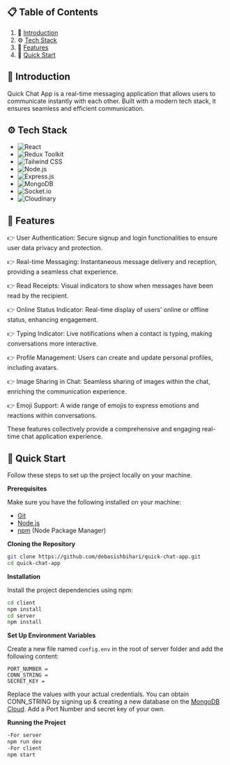 ## 📋 <a name="table">Table of Contents</a>

1. 🤖 [Introduction](#introduction)
2. ⚙️ [Tech Stack](#tech-stack)
3. 🔋 [Features](#features)
4. 🤸 [Quick Start](#quick-start)

## <a name="introduction">🤖 Introduction</a>

Quick Chat App is a real-time messaging application that allows users to communicate instantly with each other. Built with a modern tech stack, it ensures seamless and efficient communication.

## <a name="tech-stack">⚙️ Tech Stack</a>

- <img src="https://img.shields.io/badge/-React-20232A?style=for-the-badge&logo=react&logoColor=61DAFB" alt="React" />
- <img src="https://img.shields.io/badge/-Redux%20Toolkit-764ABC?style=for-the-badge&logo=redux&logoColor=white" alt="Redux Toolkit" />
- <img src="https://img.shields.io/badge/-Tailwind%20CSS-06B6D4?style=for-the-badge&logo=tailwindcss&logoColor=white" alt="Tailwind CSS" />
- <img src="https://img.shields.io/badge/-Node.js-339933?style=for-the-badge&logo=nodedotjs&logoColor=white" alt="Node.js" />
- <img src="https://img.shields.io/badge/-Express.js-000000?style=for-the-badge&logo=express&logoColor=white" alt="Express.js" />
- <img src="https://img.shields.io/badge/-MongoDB-47A248?style=for-the-badge&logo=mongodb&logoColor=white" alt="MongoDB" />
- <img src="https://img.shields.io/badge/-Socket.io-010101?style=for-the-badge&logo=socketdotio&logoColor=white" alt="Socket.io" />
- <img src="https://img.shields.io/badge/-Cloudinary-3448C5?style=for-the-badge&logo=cloudinary&logoColor=white" alt="Cloudinary" />
  
## <a name="features">🔋 Features</a>

👉 User Authentication: Secure signup and login functionalities to ensure user data privacy and protection.

👉 Real-time Messaging: Instantaneous message delivery and reception, providing a seamless chat experience.

👉 Read Receipts: Visual indicators to show when messages have been read by the recipient.

👉 Online Status Indicator: Real-time display of users' online or offline status, enhancing engagement.

👉 Typing Indicator: Live notifications when a contact is typing, making conversations more interactive.

👉 Profile Management: Users can create and update personal profiles, including avatars.

👉 Image Sharing in Chat: Seamless sharing of images within the chat, enriching the communication experience.

👉 Emoji Support: A wide range of emojis to express emotions and reactions within conversations.

These features collectively provide a comprehensive and engaging real-time chat application experience.

## <a name="quick-start">🤸 Quick Start</a>

Follow these steps to set up the project locally on your machine.

**Prerequisites**

Make sure you have the following installed on your machine:

- [Git](https://git-scm.com/)
- [Node.js](https://nodejs.org/en)
- [npm](https://www.npmjs.com/) (Node Package Manager)

**Cloning the Repository**

```bash
git clone https://github.com/debasishbihari/quick-chat-app.git
cd quick-chat-app
```
**Installation**

Install the project dependencies using npm:

```bash
cd client
npm install
cd server
npm install
```
**Set Up Environment Variables**

Create a new file named `config.env` in the root of server folder and add the following content:

```env
PORT_NUMBER = 
CONN_STRING = 
SECRET_KEY = 
```
Replace the values with your actual credentials. You can obtain CONN_STRING by signing up &
creating a new database on the [MongoDB Cloud](https://www.mongodb.com/). Add a Port Number and secret key of your own.

**Running the Project**

```bash
-For server
npm run dev
-For client
npm start
```
